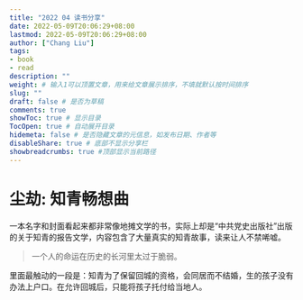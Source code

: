 ```yaml
---
title: "2022 04 读书分享"
date: 2022-05-09T20:06:29+08:00
lastmod: 2022-05-09T20:06:29+08:00
author: ["Chang Liu"]
tags: 
- book
- read
description: ""
weight: # 输入1可以顶置文章，用来给文章展示排序，不填就默认按时间排序
slug: ""
draft: false # 是否为草稿
comments: true
showToc: true # 显示目录
TocOpen: true # 自动展开目录
hidemeta: false # 是否隐藏文章的元信息，如发布日期、作者等
disableShare: true # 底部不显示分享栏
showbreadcrumbs: true #顶部显示当前路径
---
```


# 尘劫: 知青畅想曲

一本名字和封面看起来都非常像地摊文学的书，实际上却是“中共党史出版社”出版的关于知青的报告文学，内容包含了大量真实的知青故事，读来让人不禁唏嘘。

> 一个人的命运在历史的长河里太过于脆弱。

里面最触动的一段是：知青为了保留回城的资格，会同居而不结婚，生的孩子没有办法上户口。在允许回城后，只能将孩子托付给当地人。
